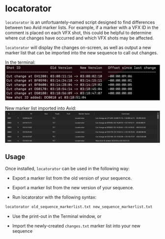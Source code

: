 # locatorator

`locatorator` is an unfortuantely-named script designed to find differences between two Avid marker lists.  For example, if a marker with a VFX ID in the comment is placed on each VFX shot, this could be helpful to determine where cut changes have occurred and which VFX shots may be affected.

`locatorator` will display the changes on-screen, as well as output a new marker list that can be imported into the new sequence to call out changes.

In the terminal:
![Terminal print-out](docs/doc_terminal.png)

New marker list imported into Avid:
![Marker list generated by locatorator](docs/doc_markerlist.png)

## Usage
Once installed, `locatorator` can be used in the following way:

- Export a marker list from the old version of your sequence.

- Export a marker list from the new version of your sequence.

- Run locatorator with the following syntax:
```python
locatorator old_sequence_markerlist.txt new_sequence_markerlist.txt
```

- Use the print-out in the Terminal window, or

- Import the newly-created `changes.txt` marker list into your new sequence
